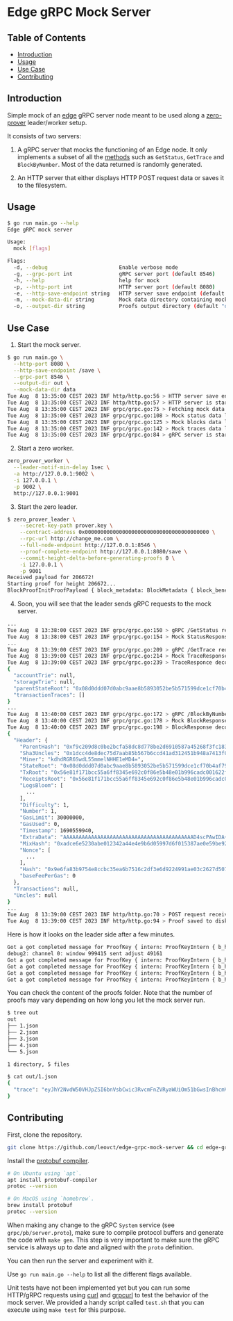 # Edge gRPC Mock Server

## Table of Contents

- [Introduction](#introduction)
- [Usage](#usage)
- [Use Case](#use-case)
- [Contributing](#contributing)

## Introduction

Simple mock of an [edge](https://github.com/0xPolygon/polygon-edge) gRPC server node meant to be used along a [zero-prover](https://github.com/mir-protocol/zero-provers) leader/worker setup.

It consists of two servers:

1. A gRPC server that mocks the functioning of an Edge node. It only implements a subset of all the [methods](https://github.com/0xPolygon/polygon-edge/blob/zero-trace/server/proto/system.proto) such as `GetStatus`, `GetTrace` and `BlockByNumber`. Most of the data returned is randomly generated.

2. An HTTP server that either displays HTTP POST request data or saves it to the filesystem.

## Usage

```sh
$ go run main.go --help
Edge gRPC mock server

Usage:
  mock [flags]

Flags:
  -d, --debug                       Enable verbose mode
  -g, --grpc-port int               gRPC server port (default 8546)
  -h, --help                        help for mock
  -p, --http-port int               HTTP server port (default 8080)
  -e, --http-save-endpoint string   HTTP server save endpoint (default "/save")
  -m, --mock-data-dir string        Mock data directory containing mock status (status.json), block (block.json) and trace (trace.json) files (default "data")
  -o, --output-dir string           Proofs output directory (default "out")
```

## Use Case

1. Start the mock server.

```sh
$ go run main.go \
  --http-port 8080 \
  --http-save-endpoint /save \
  --grpc-port 8546 \
  --output-dir out \
  --mock-data-dir data
Tue Aug  8 13:35:00 CEST 2023 INF http/http.go:56 > HTTP server save endpoint: /save ready
Tue Aug  8 13:35:00 CEST 2023 INF http/http.go:57 > HTTP server is starting on port 8080
Tue Aug  8 13:35:00 CEST 2023 INF grpc/grpc.go:75 > Fetching mock data from `data` directory
Tue Aug  8 13:35:00 CEST 2023 INF grpc/grpc.go:108 > Mock status data loaded
Tue Aug  8 13:35:00 CEST 2023 INF grpc/grpc.go:125 > Mock blocks data loaded
Tue Aug  8 13:35:00 CEST 2023 INF grpc/grpc.go:142 > Mock traces data loaded
Tue Aug  8 13:35:00 CEST 2023 INF grpc/grpc.go:84 > gRPC server is starting on port 8546
```

2. Start a zero worker.

```sh
zero_prover_worker \
  --leader-notif-min-delay 1sec \
  -a http://127.0.0.1:9002 \
  -i 127.0.0.1 \
  -p 9002 \
  http://127.0.0.1:9001
```

3. Start the zero leader.

```sh
$ zero_prover_leader \
    --secret-key-path prover.key \
    --contract-address 0x0000000000000000000000000000000000000000 \
    --rpc-url http://change_me.com \
    --full-node-endpoint http://127.0.0.1:8546 \
    --proof-complete-endpoint http://127.0.0.1:8080/save \
    --commit-height-delta-before-generating-proofs 0 \
    -i 127.0.0.1 \
    -p 9001
Received payload for 206672!
Starting proof for height 206672...
BlockProofInitProofPayload { block_metadata: BlockMetadata { block_beneficiary: 0x91d85d44647a4b074be799a67a53471c4d5e303e, block_timestamp: 1690559940, block_number: 1, block_difficulty: 1, block_gaslimit: 30000000, block_chain_id: 2001, block_base_fee: 878822934 }, skip_previous_block_proof: true, num_txns_in_block: 0 }
```

4. Soon, you will see that the leader sends gRPC requests to the mock server.

```sh
...
Tue Aug  8 13:38:00 CEST 2023 INF grpc/grpc.go:150 > gRPC /GetStatus request received
Tue Aug  8 13:38:00 CEST 2023 INF grpc/grpc.go:154 > Mock StatusResponse number: 206672
...
Tue Aug  8 13:39:00 CEST 2023 INF grpc/grpc.go:209 > gRPC /GetTrace request received
Tue Aug  8 13:39:00 CEST 2023 INF grpc/grpc.go:214 > Mock TraceResponse encoded data: [123 34 97 99 99 111 117 110 116 84 114 105 101 34 58 110 117 108 108 44 34 115 116 111 114 97 103 101 84 114 105 101 34 58 110 117 108 108 44 34 112 97 114 101 110 116 83 116 97 116 101 82 111 111 116 34 58 34 48 120 48 56 100 48 100 100 100 48 55 100 48 97 98 99 57 97 97 101 56 98 53 56 57 51 48 53 50 98 101 53 98 53 55 49 53 57 57 100 99 101 49 99 102 55 48 98 52 97 102 55 57 56 50 101 100 52 49 57 97 97 50 56 97 48 34 44 34 116 114 97 110 115 97 99 116 105 111 110 84 114 97 99 101 115 34 58 91 93 125]
Tue Aug  8 13:39:00 CEST 2023 INF grpc/grpc.go:239 > TraceResponce decoded trace
{
  "accountTrie": null,
  "storageTrie": null,
  "parentStateRoot": "0x08d0ddd07d0abc9aae8b5893052be5b571599dce1cf70b4af7982ed419aa28a0",
  "transactionTraces": []
}
...
Tue Aug  8 13:40:00 CEST 2023 INF grpc/grpc.go:172 > gRPC /BlockByNumber request received
Tue Aug  8 13:40:00 CEST 2023 INF grpc/grpc.go:178 > Mock BlockResponse encoded data: [249 2 211 249 2 206 160 249 194 9 216 192 190 43 207 165 141 200 215 120 190 45 105 16 88 122 69 38 143 63 193 131 21 160 13 206 131 108 37 160 29 204 77 232 222 199 93 122 171 133 181 103 182 204 212 26 211 18 69 27 148 138 116 19 240 161 66 253 64 212 147 71 148 145 216 93 68 100 122 75 7 75 231 153 166 122 83 71 28 77 94 48 62 160 8 208 221 208 125 10 188 154 174 139 88 147 5 43 229 181 113 89 157 206 28 247 11 74 247 152 46 212 25 170 40 160 160 86 232 31 23 27 204 85 166 255 131 69 230 146 192 248 110 91 72 224 27 153 108 173 192 1 98 47 181 227 99 180 33 160 86 232 31 23 27 204 85 166 255 131 69 230 146 192 248 110 91 72 224 27 153 108 173 192 1 98 47 181 227 99 180 33 185 1 0 0 0 0 0 0 0 0 0 0 0 0 0 0 0 0 0 0 0 0 0 0 0 0 0 0 0 0 0 0 0 0 0 0 0 0 0 0 0 0 0 0 0 0 0 0 0 0 0 0 0 0 0 0 0 0 0 0 0 0 0 0 0 0 0 0 0 0 0 0 0 0 0 0 0 0 0 0 0 0 0 0 0 0 0 0 0 0 0 0 0 0 0 0 0 0 0 0 0 0 0 0 0 0 0 0 0 0 0 0 0 0 0 0 0 0 0 0 0 0 0 0 0 0 0 0 0 0 0 0 0 0 0 0 0 0 0 0 0 0 0 0 0 0 0 0 0 0 0 0 0 0 0 0 0 0 0 0 0 0 0 0 0 0 0 0 0 0 0 0 0 0 0 0 0 0 0 0 0 0 0 0 0 0 0 0 0 0 0 0 0 0 0 0 0 0 0 0 0 0 0 0 0 0 0 0 0 0 0 0 0 0 0 0 0 0 0 0 0 0 0 0 0 0 0 0 0 0 0 0 0 0 0 0 0 0 0 0 0 0 0 0 0 0 0 0 0 0 0 0 0 0 0 0 0 0 0 1 1 132 1 201 195 128 128 132 100 195 229 196 184 211 0 0 0 0 0 0 0 0 0 0 0 0 0 0 0 0 0 0 0 0 0 0 0 0 0 0 0 0 0 0 0 0 248 177 195 192 192 128 192 248 67 184 64 38 81 4 150 224 152 123 162 86 243 120 184 195 60 48 210 14 59 233 137 120 169 146 151 221 98 64 136 147 176 162 54 6 109 16 215 28 173 224 153 89 191 83 103 211 96 196 93 1 64 163 129 85 120 240 74 85 8 200 33 187 12 123 122 13 248 101 128 1 160 132 175 2 234 136 144 62 209 170 215 232 170 13 81 70 48 32 212 109 179 43 48 145 78 250 121 61 250 186 74 65 246 160 132 175 2 234 136 144 62 209 170 215 232 170 13 81 70 48 32 212 109 179 43 48 145 78 250 121 61 250 186 74 65 246 160 0 0 0 0 0 0 0 0 0 0 0 0 0 0 0 0 0 0 0 0 0 0 0 0 0 0 0 0 0 0 0 0 160 173 206 110 82 48 171 224 18 52 42 68 228 233 182 208 89 151 214 240 21 56 122 224 229 155 233 36 175 199 236 112 193 136 0 0 0 0 0 0 0 0 132 52 97 198 22 192 192]
Tue Aug  8 13:40:00 CEST 2023 INF grpc/grpc.go:198 > BlockResponse decoded data
{
  "Header": {
    "ParentHash": "0xf9c209d8c0be2bcfa58dc8d778be2d6910587a45268f3fc18315a00dce836c25",
    "Sha3Uncles": "0x1dcc4de8dec75d7aab85b567b6ccd41ad312451b948a7413f0a142fd40d49347",
    "Miner": "kdhdRGR6SwdL55mmelNHHE1eMD4=",
    "StateRoot": "0x08d0ddd07d0abc9aae8b5893052be5b571599dce1cf70b4af7982ed419aa28a0",
    "TxRoot": "0x56e81f171bcc55a6ff8345e692c0f86e5b48e01b996cadc001622fb5e363b421",
    "ReceiptsRoot": "0x56e81f171bcc55a6ff8345e692c0f86e5b48e01b996cadc001622fb5e363b421",
    "LogsBloom": [
      ...
    ],
    "Difficulty": 1,
    "Number": 1,
    "GasLimit": 30000000,
    "GasUsed": 0,
    "Timestamp": 1690559940,
    "ExtraData": "AAAAAAAAAAAAAAAAAAAAAAAAAAAAAAAAAAAAAAAAAAD4scPAwIDA+EO4QCZRBJbgmHuiVvN4uMM8MNIOO+mJeKmSl91iQIiTsKI2Bm0Q1xyt4JlZv1Nn02DEXQFAo4FVePBKVQjIIbsMe3oN+GWAAaCErwLqiJA+0arX6KoNUUYwINRtsyswkU76eT36ukpB9qCErwLqiJA+0arX6KoNUUYwINRtsyswkU76eT36ukpB9qAAAAAAAAAAAAAAAAAAAAAAAAAAAAAAAAAAAAAAAAAAAA==",
    "MixHash": "0xadce6e5230abe012342a44e4e9b6d05997d6f015387ae0e59be924afc7ec70c1",
    "Nonce": [
      ...
    ],
    "Hash": "0x9e6fa83b9754e8ccbc35ea6b7516c2df3e6d9224991ae03c2627d507863b2a9f",
    "baseFeePerGas": 0
  },
  "Transactions": null,
  "Uncles": null
}
...
Tue Aug  8 13:39:00 CEST 2023 INF http/http.go:70 > POST request received on /save endpoint
Tue Aug  8 13:39:00 CEST 2023 INF http/http.go:94 > Proof saved to disk
```

Here is how it looks on the leader side after a few minutes.

```sh
Got a got completed message for ProofKey { intern: ProofKeyIntern { b_height: 1, underlying_txns: ProofUnderlyingTxns { txn_idxs: 0..1 } }, p_type: Txn }
debug2: channel 0: window 999415 sent adjust 49161
Got a got completed message for ProofKey { intern: ProofKeyIntern { b_height: 1, underlying_txns: ProofUnderlyingTxns { txn_idxs: 1..2 } }, p_type: Txn }
Got a got completed message for ProofKey { intern: ProofKeyIntern { b_height: 1, underlying_txns: ProofUnderlyingTxns { txn_idxs: 0..2 } }, p_type: Agg }
Got a got completed message for ProofKey { intern: ProofKeyIntern { b_height: 1, underlying_txns: ProofUnderlyingTxns { txn_idxs: 0..2 } }, p_type: Block }
Got a got completed message for ProofKey { intern: ProofKeyIntern { b_height: 1, underlying_txns: ProofUnderlyingTxns { txn_idxs: 0..2 } }, p_type: CompressedBlock }
```

You can check the content of the proofs folder. Note that the number of proofs may vary depending on how long you let the mock server run.

```sh
$ tree out
out
├── 1.json
├── 2.json
├── 3.json
├── 4.json
└── 5.json

1 directory, 5 files

$ cat out/1.json
{
  "trace": "eyJhY2NvdW50VHJpZSI6bnVsbCwic3RvcmFnZVRyaWUiOm51bGwsInBhcmVudFN0YXRlUm9vdCI6IjB4MDhkMGRkZDA3ZDBhYmM5YWFlOGI1ODkzMDUyYmU1YjU3MTU5OWRjZTFjZjcwYjRhZjc5ODJlZDQxOWFhMjhhMCIsInRyYW5zYWN0aW9uVHJhY2VzIjpbXX0="
}
```

## Contributing

First, clone the repository.

```sh
git clone https://github.com/leovct/edge-grpc-mock-server && cd edge-grpc-mock-server
```

Install the [protobuf compiler](https://grpc.io/docs/protoc-installation/).

```sh
# On Ubuntu using `apt`.
apt install protobuf-compiler
protoc --version

# On MacOS using `homebrew`.
brew install protobuf
protoc --version
```

When making any change to the gRPC `System` service (see `grpc/pb/server.proto`), make sure to compile protocol buffers and generate the code with `make gen`. This step is very important to make sure the gRPC service is always up to date and aligned with the `proto` definition.

You can then run the server and experiment with it.

Use `go run main.go --help` to list all the different flags available.

Unit tests have not been implemented yet but you can run some HTTP/gRPC requests using [curl](https://curl.se/) and [grpcurl](https://github.com/fullstorydev/grpcurl) to test the behavior of the mock server. We provided a handy script called `test.sh` that you can execute using `make test` for this purpose.

